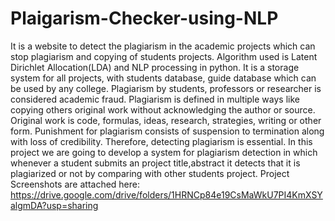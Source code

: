 # Plaigarism-Checker-using-NLP
It is a website to detect the plagiarism in the academic projects which can stop plagiarism and copying of students projects. Algorithm used is Latent Dirichlet Allocation(LDA) and NLP processing in python. It is a storage system for all projects, with students database, guide database which can be used by any college.
Plagiarism by students, professors or researcher is considered academic fraud. Plagiarism is defined in multiple ways like copying others original work without acknowledging the author or source. Original work is code, formulas, ideas, research, strategies, writing or other form. 
Punishment for plagiarism consists of suspension to termination along with loss of credibility. Therefore, detecting plagiarism is essential.
In this project we are going to develop a system for plagiarism detection in which whenever a student submits an project title,abstract it detects that it is plagiarized or not by comparing with other students project.
Project Screenshots are attached here:
https://drive.google.com/drive/folders/1HRNCp84e19CsMaWkU7PI4KmXSYalgmDA?usp=sharing
